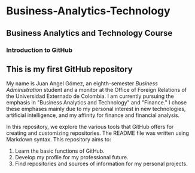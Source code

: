 # Business-Analytics-Technology
## Business Analytics and Technology Course

### Introduction to GitHub
## **This is my first GitHub repository**

My name is Juan Angel Gómez, an eighth-semester *Business Administration* student and a monitor at the Office of Foreign Relations of the Universidad Externado de Colombia. I am currently pursuing the emphasis in "Business Analytics and Technology" and "Finance." I chose these emphases mainly due to my personal interest in new technologies, artificial intelligence, and my affinity for finance and financial analysis.  

In this repository, we explore the various tools that GitHub offers for creating and customizing repositories. The README file was written using Markdown syntax. This repository aims to:

1. Learn the basic functions of GitHub.  
2. Develop my profile for my professional future.  
3. Find repositories and sources of information for my personal projects. 
